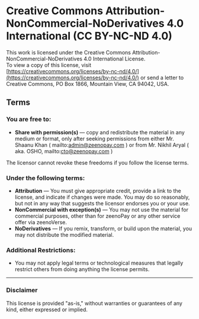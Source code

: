 # Creative Commons Attribution-NonCommercial-NoDerivatives 4.0 International (CC BY-NC-ND 4.0)

This work is licensed under the Creative Commons Attribution-NonCommercial-NoDerivatives 4.0 International License.  
To view a copy of this license, visit [https://creativecommons.org/licenses/by-nc-nd/4.0/](https://creativecommons.org/licenses/by-nc-nd/4.0/) or send a letter to Creative Commons, PO Box 1866, Mountain View, CA 94042, USA.

## Terms

### You are free to:
- **Share with permission(s)** — copy and redistribute the material in any medium or format, only after seeking permissions from either Mr. Shaanu Khan ( mailto:admin@zeenopay.com ) or from Mr. Nikhil Aryal ( aka. OSHO, mailto:cto@zeenopay.com )

The licensor cannot revoke these freedoms if you follow the license terms.

### Under the following terms:
- **Attribution** — You must give appropriate credit, provide a link to the license, and indicate if changes were made. You may do so reasonably, but not in any way that suggests the licensor endorses you or your use.
- **NonCommercial with exception(s)** — You may not use the material for commercial purposes, other than for zeenoPay or any other service offer via zeenoVerse.
- **NoDerivatives** — If you remix, transform, or build upon the material, you may not distribute the modified material.

### Additional Restrictions:
- You may not apply legal terms or technological measures that legally restrict others from doing anything the license permits.

---

### Disclaimer
This license is provided "as-is," without warranties or guarantees of any kind, either expressed or implied.

